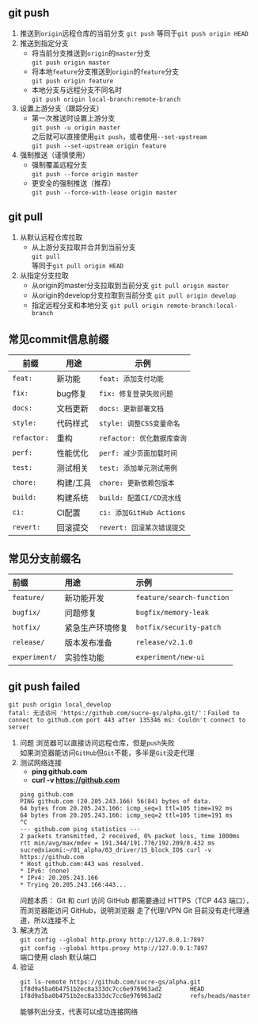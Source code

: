 ## git push
1. 推送到`origin`远程仓库的当前分支
    `git push` 等同于`git push origin HEAD`
2. 推送到指定分支
    - 将当前分支推送到`origin`的`master`分支  
        `git push origin master`
    - 将本地`feature`分支推送到`origin`的`feature`分支  
        `git push origin feature`
    - 本地分支与远程分支不同名时  
        `git push origin local-branch:remote-branch`
3. 设置上游分支（跟踪分支）
    - 第一次推送时设置上游分支  
        `git push -u origin master`  
        之后就可以直接使用`git push`，或者使用`--set-upstream`  
        `git push --set-upstream origin feature`
4. 强制推送（谨慎使用）
    - 强制覆盖远程分支  
        `git push --force origin master`
    - 更安全的强制推送（推荐）  
        `git push --force-with-lease origin master`
## git pull
1. 从默认远程仓库拉取
    - 从上游分支拉取并合并到当前分支  
        `git pull`  
        等同于`git pull origin HEAD`
2. 从指定分支拉取
    - 从origin的master分支拉取到当前分支
        `git pull origin master`
    - 从origin的develop分支拉取到当前分支
        `git pull origin develop`
    - 指定远程分支和本地分支
        `git pull origin remote-branch:local-branch`
## 常见commit信息前缀
| 前缀         | 用途           | 示例                 |
|-------------|---------------|---------------------|
| `feat:`     | 新功能         | `feat: 添加支付功能` |
| `fix:`      | bug修复        | `fix: 修复登录失败问题` |
| `docs:`     | 文档更新       | `docs: 更新部署文档` |
| `style:`    | 代码样式       | `style: 调整CSS变量命名` |
| `refactor:` | 重构           | `refactor: 优化数据库查询` |
| `perf:`     | 性能优化       | `perf: 减少页面加载时间` |
| `test:`     | 测试相关       | `test: 添加单元测试用例` |
| `chore:`    | 构建/工具      | `chore: 更新依赖包版本` |
| `build:`    | 构建系统       | `build: 配置CI/CD流水线` |
| `ci:`       | CI配置         | `ci: 添加GitHub Actions` |
| `revert:`   | 回滚提交       | `revert: 回滚某次错误提交` |
## 常见分支前缀名

| 前缀 | 用途 | 示例 |
|:---|:---|:---|
| `feature/` | 新功能开发 | `feature/search-function` |
| `bugfix/` | 问题修复 | `bugfix/memory-leak` |
| `hotfix/` | 紧急生产环境修复 | `hotfix/security-patch` |
| `release/` | 版本发布准备 | `release/v2.1.0` |
| `experiment/` | 实验性功能 | `experiment/new-ui` |

## git push failed
```
git push origin local_develop 
fatal: 无法访问 'https://github.com/sucre-gs/alpha.git/'：Failed to connect to github.com port 443 after 135346 ms: Couldn't connect to server
```
1. 问题
   浏览器可以直接访问远程仓库，但是`push`失败  
   如果浏览器能访问`GitHub`但`Git`不能，多半是`Git`没走代理
2. 测试网络连接
    - **ping github.com**
    - **curl -v https://github.com**
    ``` 
    ping github.com 
    PING github.com (20.205.243.166) 56(84) bytes of data. 
    64 bytes from 20.205.243.166: icmp_seq=1 ttl=105 time=192 ms 
    64 bytes from 20.205.243.166: icmp_seq=2 ttl=105 time=191 ms 
    ^C 
    --- github.com ping statistics --- 
    2 packets transmitted, 2 received, 0% packet loss, time 1000ms 
    rtt min/avg/max/mdev = 191.344/191.776/192.209/0.432 ms 
    sucre@xiaomi:~/01_alpha/03_driver/15_block_IO$ curl -v https://github.com 
    * Host github.com:443 was resolved. 
    * IPv6: (none) 
    * IPv4: 20.205.243.166 
    * Trying 20.205.243.166:443...
    ```
    问题本质：
    Git 和 curl 访问 GitHub 都需要通过 HTTPS（TCP 443 端口），而浏览器能访问 GitHub，说明浏览器 走了代理/VPN
    Git 目前没有走代理通道，所以连接不上
3. 解决方法  
    `git config --global http.proxy http://127.0.0.1:7897`  
    `git config --global https.proxy http://127.0.0.1:7897`  
    端口使用 clash 默认端口  
4. 验证
    ```
    git ls-remote https://github.com/sucre-gs/alpha.git
    1f8d9a5ba0b4751b2ec8a333dc7cc6e976963ad2        HEAD
    1f8d9a5ba0b4751b2ec8a333dc7cc6e976963ad2        refs/heads/master
    ```
    能够列出分支，代表可以成功连接网络